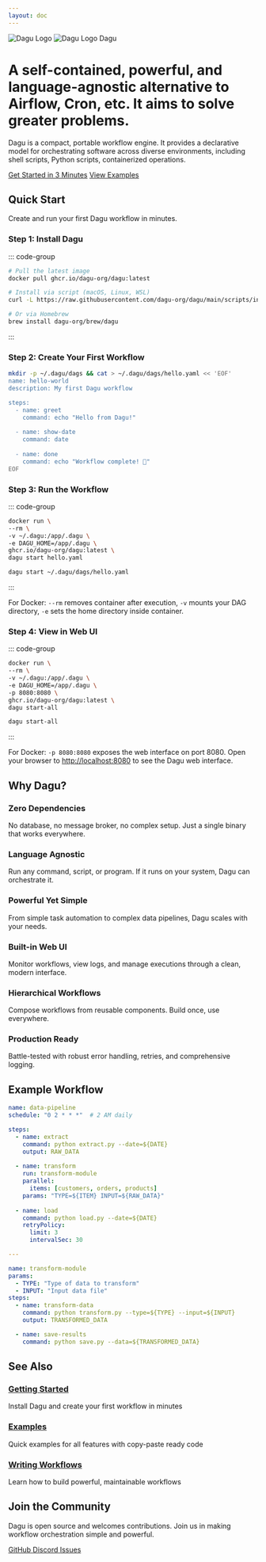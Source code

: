 ```yaml
---
layout: doc
---
```


<div class="logo-section">
  <div class="logo-container">
    <img src="/logo-light.svg" alt="Dagu Logo" class="logo-light logo-icon">
    <img src="/logo-dark.webp" alt="Dagu Logo" class="logo-dark logo-icon">
    <span class="logo-text">Dagu</span>
  </div>
</div>

<div class="tagline">
  <h1>A self-contained, powerful, and language-agnostic alternative to Airflow, Cron, etc. It aims to solve greater problems.</h1>
  <p>Dagu is a compact, portable workflow engine. It provides a declarative model for orchestrating software across diverse environments, including shell scripts, Python scripts, containerized operations.</p>
</div>


<div class="hero-section">
  <div class="hero-actions">
    <a href="/getting-started/quickstart" class="VPButton brand">Get Started in 3 Minutes</a>
    <a href="/writing-workflows/examples/" class="VPButton alt">View Examples</a>
  </div>
</div>

## Quick Start

Create and run your first Dagu workflow in minutes.

### Step 1: Install Dagu

::: code-group

```bash [Docker]
# Pull the latest image
docker pull ghcr.io/dagu-org/dagu:latest
```

```bash [Binary]
# Install via script (macOS, Linux, WSL)
curl -L https://raw.githubusercontent.com/dagu-org/dagu/main/scripts/installer.sh | bash

# Or via Homebrew
brew install dagu-org/brew/dagu
```

:::

### Step 2: Create Your First Workflow

```bash
mkdir -p ~/.dagu/dags && cat > ~/.dagu/dags/hello.yaml << 'EOF'
name: hello-world
description: My first Dagu workflow

steps:
  - name: greet
    command: echo "Hello from Dagu!"
    
  - name: show-date
    command: date
    
  - name: done
    command: echo "Workflow complete! 🎉"
EOF
```

### Step 3: Run the Workflow

::: code-group

```bash [Docker]
docker run \
--rm \
-v ~/.dagu:/app/.dagu \
-e DAGU_HOME=/app/.dagu \
ghcr.io/dagu-org/dagu:latest \
dagu start hello.yaml
```

```bash [Binary]
dagu start ~/.dagu/dags/hello.yaml
```

:::

For Docker: `--rm` removes container after execution, `-v` mounts your DAG directory, `-e` sets the home directory inside container.

### Step 4: View in Web UI

::: code-group

```bash [Docker]
docker run \
--rm \
-v ~/.dagu:/app/.dagu \
-e DAGU_HOME=/app/.dagu \
-p 8080:8080 \
ghcr.io/dagu-org/dagu:latest \
dagu start-all
```

```bash [Binary]
dagu start-all
```

:::

For Docker: `-p 8080:8080` exposes the web interface on port 8080. Open your browser to [http://localhost:8080](http://localhost:8080) to see the Dagu web interface.

## Why Dagu?

### Zero Dependencies
No database, no message broker, no complex setup. Just a single binary that works everywhere.

### Language Agnostic  
Run any command, script, or program. If it runs on your system, Dagu can orchestrate it.

### Powerful Yet Simple
From simple task automation to complex data pipelines, Dagu scales with your needs.

### Built-in Web UI
Monitor workflows, view logs, and manage executions through a clean, modern interface.

### Hierarchical Workflows
Compose workflows from reusable components. Build once, use everywhere.

### Production Ready
Battle-tested with robust error handling, retries, and comprehensive logging.

## Example Workflow

```yaml
name: data-pipeline
schedule: "0 2 * * *"  # 2 AM daily

steps:
  - name: extract
    command: python extract.py --date=${DATE}
    output: RAW_DATA
    
  - name: transform
    run: transform-module
    parallel:
      items: [customers, orders, products]
    params: "TYPE=${ITEM} INPUT=${RAW_DATA}"
    
  - name: load
    command: python load.py --date=${DATE}
    retryPolicy:
      limit: 3
      intervalSec: 30

---

name: transform-module
params:
  - TYPE: "Type of data to transform"
  - INPUT: "Input data file"
steps:
  - name: transform-data
    command: python transform.py --type=${TYPE} --input=${INPUT}
    output: TRANSFORMED_DATA

  - name: save-results
    command: python save.py --data=${TRANSFORMED_DATA}
```

## See Also

<div class="next-steps">
  <div class="step-card">
    <h3><a href="/getting-started/">Getting Started</a></h3>
    <p>Install Dagu and create your first workflow in minutes</p>
  </div>
  <div class="step-card">
    <h3><a href="/writing-workflows/examples/">Examples</a></h3>
    <p>Quick examples for all features with copy-paste ready code</p>
  </div>
  <div class="step-card">
    <h3><a href="/writing-workflows/">Writing Workflows</a></h3>
    <p>Learn how to build powerful, maintainable workflows</p>
  </div>
</div>

## Join the Community

Dagu is open source and welcomes contributions. Join us in making workflow orchestration simple and powerful.

<div class="community-links">
  <a href="https://github.com/dagu-org/dagu" class="community-link">
    <span class="icon">GitHub</span>
  </a>
  <a href="https://discord.gg/gpahPpqyAP" class="community-link">
    <span class="icon">Discord</span>
  </a>
  <a href="https://github.com/dagu-org/dagu/issues" class="community-link">
    <span class="icon">Issues</span>
  </a>
</div>
